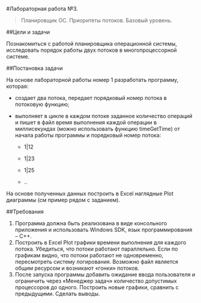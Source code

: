 #Лабораторная работа №3.

>Планировщик ОС. Приоритеты потоков. Базовый уровень.

##Цели и задачи

Познакомиться с работой планировщика операционной системы, исследовать порядок работы двух потоков в многопроцессорной системе.

##Постановка задачи

На основе лабораторной работы номер 1 разработать программу, которая:

- создает два потока, передает порядковый номер потока в потоковую функцию;

- выполняет в цикле в каждом потоке заданное количество операций и пишет в файл время выполнения каждой операции в миллисекундах (можно использовать функцию timeGetTime) от начала работы программы и порядковый номер потока:

    - 1|12

    - 1|23

    - 1|25

    - ..

На основе полученных данных построить в Excel наглядные Plot диаграммы (см пример рядом с заданием).

##Требования
1. Программа должна быть реализована в виде консольного приложения и использовать Windows SDK, язык программирования – С++.
2. Построить в Excel Plot графики времени выполнения для каждого потока. Убедиться, что потоки работают параллельно. 
Если по графикам видно, что потоки работают не одновременно, пересмотреть систему логирования. Возможно файл является общим ресурсом и возникают «гонки» потоков.
3. После запуска программы добавить ожидание ввода пользователя и ограничить через «Менеджер задач» количество допустимых процессоров до одного. 
Построить новые графики, сравнить с предыдущими. Сделать выводы.
